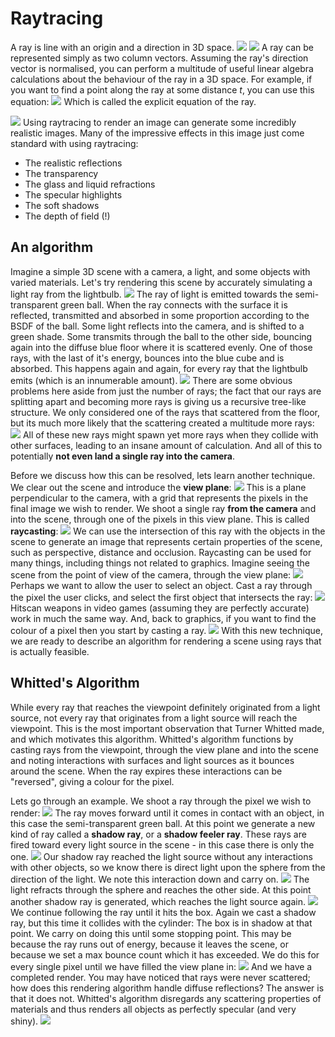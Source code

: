 # Raytracing
A ray is line with an origin and a direction in 3D space.
![](Pasted%20image%2020231110151421.png)
![](Pasted%20image%2020231110151428.png)
A ray can be represented simply as two column vectors.
Assuming the ray's direction vector is normalised, you can perform a multitude of useful linear algebra calculations about the behaviour of the ray in a 3D space.
For example, if you want to find a point along the ray at some distance $t$, you can use this equation:
![](Pasted%20image%2020231110151818.png)
Which is called the explicit equation of the ray.

![](Pasted%20image%2020231110152857.png)
Using raytracing to render an image can generate some incredibly realistic images. Many of the impressive effects in this image just come standard with using raytracing:
- The realistic reflections
- The transparency
- The glass and liquid refractions
- The specular highlights
- The soft shadows
- The depth of field (!)

## An algorithm
Imagine a simple 3D scene with a camera, a light, and some objects with varied materials. Let's try rendering this scene by accurately simulating a light ray from the lightbulb.
![](Pasted%20image%2020231110153329.png)
The ray of light is emitted towards the semi-transparent green ball. When the ray connects with the surface it is reflected, transmitted and absorbed in some proportion according to the BSDF of the ball. Some light reflects into the camera, and is shifted to a green shade. Some transmits through the ball to the other side, bouncing again into the diffuse blue floor where it is scattered evenly. One of those rays, with the last of it's energy, bounces into the blue cube and is absorbed.
This happens again and again, for every ray that the lightbulb emits (which is an innumerable amount).
![](Pasted%20image%2020231110153716.png)
There are some obvious problems here aside from just the number of rays; the fact that our rays are splitting apart and becoming more rays is giving us a recursive tree-like structure. We only considered one of the rays that scattered from the floor, but its much more likely that the scattering created a multitude more rays:
![](Pasted%20image%2020231110153925.png)
All of these new rays might spawn yet more rays when they collide with other surfaces, leading to an insane amount of calculation. And all of this to potentially **not even land a single ray into the camera**.

Before we discuss how this can be resolved, lets learn another technique. We clear out the scene and introduce the **view plane**:
![](Pasted%20image%2020231110154205.png)
This is a plane perpendicular to the camera, with a grid that represents the pixels in the final image we wish to render.
We shoot a single ray **from the camera** and into the scene, through one of the pixels in this view plane. This is called **raycasting**:
![](Pasted%20image%2020231110154338.png)
We can use the intersection of this ray with the objects in the scene to generate an image that represents certain properties of the scene, such as perspective, distance and occlusion.
Raycasting can be used for many things, including things not related to graphics. Imagine seeing the scene from the point of view of the camera, through the view plane:
![](Pasted%20image%2020231110154941.png)
Perhaps we want to allow the user to select an object. Cast a ray through the pixel the user clicks, and select the first object that intersects the ray:
![](Pasted%20image%2020231110155045.png)
Hitscan weapons in video games (assuming they are perfectly accurate) work in much the same way.
And, back to graphics, if you want to find the colour of a pixel then you start by casting a ray.
![](Pasted%20image%2020231110155244.png)
With this new technique, we are ready to describe an algorithm for rendering a scene using rays that is actually feasible.
## Whitted's Algorithm
While every ray that reaches the viewpoint definitely originated from a light source, not every ray that originates from a light source will reach the viewpoint. This is the most important observation that Turner Whitted made, and which motivates this algorithm.
Whitted's algorithm functions by casting rays from the viewpoint, through the view plane and into the scene and noting interactions with surfaces and light sources as it bounces around the scene. When the ray expires these interactions can be "reversed", giving a colour for the pixel.

Lets go through an example. We shoot a ray through the pixel we wish to render:
![](Pasted%20image%2020231110160451.png)
The ray moves forward until it comes in contact with an object, in this case the semi-transparent green ball. At this point we generate a new kind of ray called a **shadow ray**, or a **shadow feeler ray**. These rays are fired toward every light source in the scene - in this case there is only the one.
![](Pasted%20image%2020231110160548.png)
Our shadow ray reached the light source without any interactions with other objects, so we know there is direct light upon the sphere from the direction of the light. We note this interaction down and carry on.
![](Pasted%20image%2020231110160921.png)
The light refracts through the sphere and reaches the other side. At this point another shadow ray is generated, which reaches the light source again.
![](Pasted%20image%2020231110161030.png)
We continue following the ray until it hits the box. Again we cast a shadow ray, but this time it collides with the cylinder: The box is in shadow at that point.
We carry on doing this until some stopping point. This may be because the ray runs out of energy, because it leaves the scene, or because we set a max bounce count which it has exceeded.
We do this for every single pixel until we have filled the view plane in:
![](Pasted%20image%2020231110161315.png)
And we have a completed render.
You may have noticed that rays were never scattered; how does this rendering algorithm handle diffuse reflections? The answer is that it does not. Whitted's algorithm disregards any scattering properties of materials and thus renders all objects as perfectly specular (and very shiny).
![](Pasted%20image%2020231110161706.png)